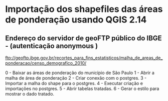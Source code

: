 # Importação dos shapefiles das áreas de ponderação usando QGIS 2.14

## Endereço do servidor de geoFTP público do IBGE - (autenticação **anonymous** )
ftp://geoftp.ibge.gov.br/recortes_para_fins_estatisticos/malha_de_areas_de_ponderacao/censo_demografico_2010/

0 - Baixar as áreas de ponderação do município de São Paulo 
1 - Abrir a malha de área de ponderação
2 - Criar conexão com o postgres.
3 - Importar a malha do shape para o postgres.
4 - Executar criação e importações no postgres.
5 - Abrir tabelas tratadas.
6 - Gerar o estilo para mostrar o dado tratado.
